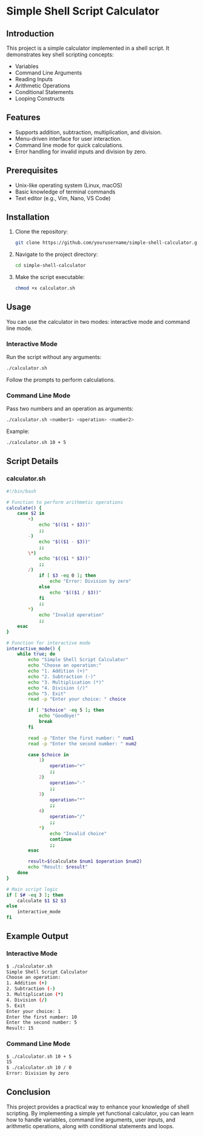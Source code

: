# Simple Shell Script Calculator

## Introduction
This project is a simple calculator implemented in a shell script. It demonstrates key shell scripting concepts:
- Variables
- Command Line Arguments
- Reading Inputs
- Arithmetic Operations
- Conditional Statements
- Looping Constructs

## Features
- Supports addition, subtraction, multiplication, and division.
- Menu-driven interface for user interaction.
- Command line mode for quick calculations.
- Error handling for invalid inputs and division by zero.

## Prerequisites
- Unix-like operating system (Linux, macOS)
- Basic knowledge of terminal commands
- Text editor (e.g., Vim, Nano, VS Code)

## Installation
1. Clone the repository:
   ```sh
   git clone https://github.com/yourusername/simple-shell-calculator.git
   ```
2. Navigate to the project directory:
   ```sh
   cd simple-shell-calculator
   ```
3. Make the script executable:
   ```sh
   chmod +x calculator.sh
   ```

## Usage
You can use the calculator in two modes: interactive mode and command line mode.

### Interactive Mode
Run the script without any arguments:
```sh
./calculator.sh
```
Follow the prompts to perform calculations.

### Command Line Mode
Pass two numbers and an operation as arguments:
```sh
./calculator.sh <number1> <operation> <number2>
```
Example:
```sh
./calculator.sh 10 + 5
```

## Script Details

### calculator.sh
```sh
#!/bin/bash

# Function to perform arithmetic operations
calculate() {
    case $2 in
        +)
            echo "$(($1 + $3))"
            ;;
        -)
            echo "$(($1 - $3))"
            ;;
        \*)
            echo "$(($1 * $3))"
            ;;
        /)
            if [ $3 -eq 0 ]; then
                echo "Error: Division by zero"
            else
                echo "$(($1 / $3))"
            fi
            ;;
        *)
            echo "Invalid operation"
            ;;
    esac
}

# Function for interactive mode
interactive_mode() {
    while true; do
        echo "Simple Shell Script Calculator"
        echo "Choose an operation:"
        echo "1. Addition (+)"
        echo "2. Subtraction (-)"
        echo "3. Multiplication (*)"
        echo "4. Division (/)"
        echo "5. Exit"
        read -p "Enter your choice: " choice

        if [ "$choice" -eq 5 ]; then
            echo "Goodbye!"
            break
        fi

        read -p "Enter the first number: " num1
        read -p "Enter the second number: " num2

        case $choice in
            1)
                operation="+"
                ;;
            2)
                operation="-"
                ;;
            3)
                operation="*"
                ;;
            4)
                operation="/"
                ;;
            *)
                echo "Invalid choice"
                continue
                ;;
        esac

        result=$(calculate $num1 $operation $num2)
        echo "Result: $result"
    done
}

# Main script logic
if [ $# -eq 3 ]; then
    calculate $1 $2 $3
else
    interactive_mode
fi
```

## Example Output

### Interactive Mode
```sh
$ ./calculator.sh
Simple Shell Script Calculator
Choose an operation:
1. Addition (+)
2. Subtraction (-)
3. Multiplication (*)
4. Division (/)
5. Exit
Enter your choice: 1
Enter the first number: 10
Enter the second number: 5
Result: 15
```

### Command Line Mode
```sh
$ ./calculator.sh 10 + 5
15
$ ./calculator.sh 10 / 0
Error: Division by zero
```

## Conclusion
This project provides a practical way to enhance your knowledge of shell scripting. By implementing a simple yet functional calculator, you can learn how to handle variables, command line arguments, user inputs, and arithmetic operations, along with conditional statements and loops.

